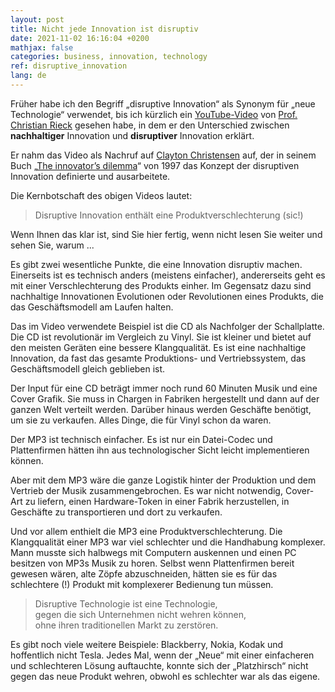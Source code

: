 ```yaml
---
layout: post
title: Nicht jede Innovation ist disruptiv
date: 2021-11-02 16:16:04 +0200
mathjax: false
categories: business, innovation, technology
ref: disruptive_innovation
lang: de
---
```


Früher habe ich den Begriff „disruptive Innovation“ als Synonym für „neue
Technologie“ verwendet, bis ich kürzlich ein
[YouTube-Video](https://www.youtube.com/watch?v=aOv36VFoarg) von [Prof.
Christian
Rieck](https://www.frankfurt-university.de/de/hochschule/fachbereich-3-wirtschaft-und-recht/kontakt/professor-innen/christian-rieck)
gesehen habe, in dem er den Unterschied zwischen **nachhaltiger** Innovation und
**disruptiver** Innovation erklärt.

Er nahm das Video als Nachruf auf [Clayton
Christensen](https://de.wikipedia.org/wiki/Clayton_M._Christensen) auf, der in
seinem Buch „[The innovator’s dilemma](https://www.amazon.de/s?k=9780875845852)“
von 1997 das Konzept der disruptiven Innovation definierte und ausarbeitete.

Die Kernbotschaft des obigen Videos lautet:

> Disruptive Innovation enthält eine Produktverschlechterung (sic!)

Wenn Ihnen das klar ist, sind Sie hier fertig, wenn nicht lesen Sie weiter und
sehen Sie, warum ...

Es gibt zwei wesentliche Punkte, die eine Innovation disruptiv machen.
Einerseits ist es technisch anders (meistens einfacher), andererseits geht es mit
einer Verschlechterung des Produkts einher. Im Gegensatz dazu sind nachhaltige
Innovationen Evolutionen oder Revolutionen eines Produkts, die das
Geschäftsmodell am Laufen halten.

Das im Video verwendete Beispiel ist die CD als Nachfolger der Schallplatte. Die
CD ist revolutionär im Vergleich zu Vinyl. Sie ist kleiner und bietet auf den
meisten Geräten eine bessere Klangqualität. Es ist eine nachhaltige Innovation,
da fast das gesamte Produktions- und Vertriebssystem, das Geschäftsmodell gleich
geblieben ist.

Der Input für eine CD beträgt immer noch rund 60 Minuten Musik und eine Cover
Grafik. Sie muss in Chargen in Fabriken hergestellt und dann auf der ganzen Welt
verteilt werden. Darüber hinaus werden Geschäfte benötigt, um sie zu verkaufen.
Alles Dinge, die für Vinyl schon da waren.

Der MP3 ist technisch einfacher. Es ist nur ein Datei-Codec und Plattenfirmen
hätten ihn aus technologischer Sicht leicht implementieren können.

Aber mit dem MP3 wäre die ganze Logistik hinter der Produktion und dem Vertrieb
der Musik zusammengebrochen. Es war nicht notwendig, Cover-Art zu liefern, einen
Hardware-Token in einer Fabrik herzustellen, in Geschäfte zu transportieren und
dort zu verkaufen.

Und vor allem enthielt die MP3 eine Produktverschlechterung. Die Klangqualität
einer MP3 war viel schlechter und die Handhabung komplexer. Mann musste sich
halbwegs mit Computern auskennen und einen PC besitzen von MP3s Musik zu horen.
Selbst wenn Plattenfirmen bereit gewesen wären, alte Zöpfe abzuschneiden, hätten
sie es für das schlechtere (!) Produkt mit komplexerer Bedienung tun müssen.

> Disruptive Technologie ist eine Technologie,  
> gegen die sich Unternehmen nicht wehren können,  
> ohne ihren traditionellen Markt zu zerstören.

Es gibt noch viele weitere Beispiele: Blackberry, Nokia, Kodak und hoffentlich
nicht Tesla. Jedes Mal, wenn der „Neue“ mit einer einfacheren und schlechteren
Lösung auftauchte, konnte sich der „Platzhirsch“ nicht gegen das neue Produkt
wehren, obwohl es schlechter war als das eigene.
